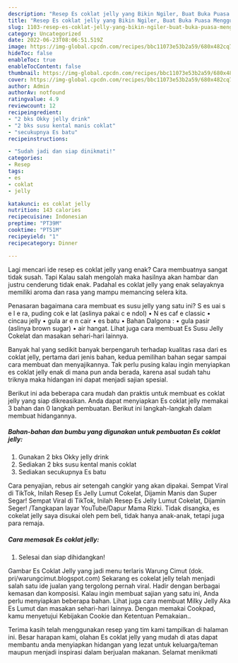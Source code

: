 ```yaml
---
description: "Resep Es coklat jelly yang Bikin Ngiler, Buat Buka Puasa Menggugah Selera"
title: "Resep Es coklat jelly yang Bikin Ngiler, Buat Buka Puasa Menggugah Selera"
slug: 1103-resep-es-coklat-jelly-yang-bikin-ngiler-buat-buka-puasa-menggugah-selera
category: Uncategorized
date: 2022-06-23T08:06:51.519Z
image: https://img-global.cpcdn.com/recipes/bbc11073e53b2a59/680x482cq70/es-coklat-jelly-foto-resep-utama.jpg
hideToc: false
enableToc: true
enableTocContent: false
thumbnail: https://img-global.cpcdn.com/recipes/bbc11073e53b2a59/680x482cq70/es-coklat-jelly-foto-resep-utama.jpg
cover: https://img-global.cpcdn.com/recipes/bbc11073e53b2a59/680x482cq70/es-coklat-jelly-foto-resep-utama.jpg
author: Admin
authorAv: notfound
ratingvalue: 4.9
reviewcount: 12
recipeingredient:
- "2 bks Okky jelly drink"
- "2 bks susu kental manis coklat"
- "secukupnya Es batu"
recipeinstructions:

- "Sudah jadi dan siap dinikmati!"
categories:
- Resep
tags:
- es
- coklat
- jelly

katakunci: es coklat jelly 
nutrition: 143 calories
recipecuisine: Indonesian
preptime: "PT39M"
cooktime: "PT51M"
recipeyield: "1"
recipecategory: Dinner

---
```



Lagi mencari ide resep es coklat jelly yang enak? Cara membuatnya sangat tidak susah. Tapi Kalau salah mengolah maka hasilnya akan hambar dan justru cenderung tidak enak. Padahal es coklat jelly yang enak selayaknya memiliki aroma dan rasa yang mampu memancing selera kita.


Penasaran bagaimana cara membuat es susu jelly yang satu ini? S es uai s e l e ra, puding cok e lat (aslinya pakai c e ndol) • N es caf e classic • cincau jelly • gula ar e n cair • es batu • Bahan Dalgona : • gula pasir (aslinya brown sugar) • air hangat. Lihat juga cara membuat Es Susu Jelly Cokelat dan masakan sehari-hari lainnya.

Banyak hal yang sedikit banyak berpengaruh terhadap kualitas rasa dari es coklat jelly, pertama dari jenis bahan, kedua pemilihan bahan segar sampai cara membuat dan menyajikannya. Tak perlu pusing kalau ingin menyiapkan es coklat jelly enak di mana pun anda berada, karena asal sudah tahu triknya maka hidangan ini dapat menjadi sajian spesial.


Berikut ini ada beberapa cara mudah dan praktis untuk membuat es coklat jelly yang siap dikreasikan. Anda dapat menyiapkan Es coklat jelly memakai 3 bahan dan 0 langkah pembuatan. Berikut ini langkah-langkah dalam membuat hidangannya.

<!--inarticleads1-->

##### Bahan-bahan dan bumbu yang digunakan untuk pembuatan Es coklat jelly:

1. Gunakan 2 bks Okky jelly drink
1. Sediakan 2 bks susu kental manis coklat
1. Sediakan secukupnya Es batu


Cara penyajian, rebus air setengah cangkir yang akan dipakai. Sempat Viral di TikTok, Inilah Resep Es Jelly Lumut Cokelat, Dijamin Manis dan Super Segar! Sempat Viral di TikTok, Inilah Resep Es Jelly Lumut Cokelat, Dijamin Seger! /Tangkapan layar YouTube/Dapur Mama Rizki. Tidak disangka, es cokelat jelly saya disukai oleh pem beli, tidak hanya anak-anak, tetapi juga para remaja. 

<!--inarticleads2-->

##### Cara memasak Es coklat jelly:


1. Selesai dan siap dihidangkan!

Gambar Es Coklat Jelly yang jadi menu terlaris Warung Cimut (dok. pri/warungcimut.blogspot.com) Sekarang es cokelat jelly telah menjadi salah satu ide jualan yang tergolong pernah viral. Hadir dengan berbagai kemasan dan komposisi. Kalau ingin membuat sajian yang satu ini, Anda perlu menyiapkan beberapa bahan. Lihat juga cara membuat Milky Jelly Aka Es Lumut dan masakan sehari-hari lainnya. Dengan memakai Cookpad, kamu menyetujui Kebijakan Cookie dan Ketentuan Pemakaian.. 

Terima kasih telah menggunakan resep yang tim kami tampilkan di halaman ini. Besar harapan kami, olahan Es coklat jelly yang mudah di atas dapat membantu anda menyiapkan hidangan yang lezat untuk keluarga/teman maupun menjadi inspirasi dalam berjualan makanan. Selamat menikmati
